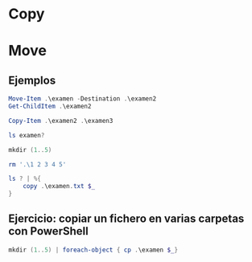 # Copy
# Move

## Ejemplos
```PowerShell
Move-Item .\examen -Destination .\examen2
Get-ChildItem .\examen2

Copy-Item .\examen2 .\examen3

ls examen?

mkdir (1..5)

rm '.\1 2 3 4 5'

ls ? | %{
    copy .\examen.txt $_
}
```

## Ejercicio: copiar un fichero en varias carpetas con PowerShell
```PowerShell
mkdir (1..5) | foreach-object { cp .\examen $_}
```
